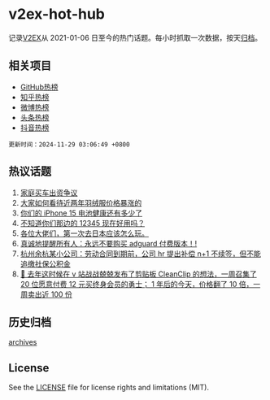 # v2ex-hot-hub

 记录[V2EX](https://www.v2ex.com/)从 2021-01-06 日至今的热门话题。每小时抓取一次数据，按天[归档](archives)。
 
 ## 相关项目

- [GitHub热榜](https://github.com/snaildev/github-hot-hub)
- [知乎热榜](https://github.com/snaildev/zhihu-hot-hub)
- [微博热榜](https://github.com/snaildev/weibo-hot-hub)
- [头条热榜](https://github.com/snaildev/toutiao-hot-hub)
- [抖音热榜](https://github.com/snaildev/douyin-hot-hub)


 `更新时间：2024-11-29 03:06:49 +0800`

## 热议话题

1. [家庭买车出资争议](https://www.v2ex.com/t/1093274)
1. [大家如何看待近两年羽绒服价格暴涨的](https://www.v2ex.com/t/1093261)
1. [你们的 iPhone 15 电池健康还有多少了](https://www.v2ex.com/t/1093286)
1. [不知道你们那边的 12345 现在好用吗？](https://www.v2ex.com/t/1093323)
1. [各位大佬们，第一次去日本应该怎么玩。](https://www.v2ex.com/t/1093268)
1. [真诚地提醒所有人：永远不要购买 adguard 付费版本！!](https://www.v2ex.com/t/1093315)
1. [杭州余杭某小公司：劳动合同到期前，公司 hr 提出补偿 n+1 不续签，但不能追缴社保公积金](https://www.v2ex.com/t/1093326)
1. [🎁 去年这时候在 v 站战战兢兢发布了剪贴板 CleanClip 的想法，一周召集了 20 位愿意付费 12 元买终身会员的勇士； 1 年后的今天，价格翻了 10 倍，一周卖出近 100 份](https://www.v2ex.com/t/1093430)

## 历史归档

[archives](archives)

## License

See the [LICENSE](LICENSE) file for license rights and limitations (MIT).

